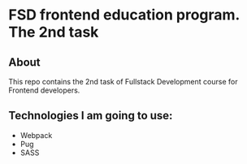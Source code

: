 # FSD frontend education program. The 2nd task

## About
This repo contains the 2nd task of Fullstack Development course for Frontend developers.

## Technologies I am going to use:

* Webpack
* Pug
* SASS
